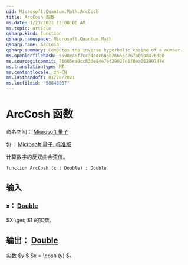 ```yaml
---
uid: Microsoft.Quantum.Math.ArcCosh
title: ArcCosh 函数
ms.date: 1/23/2021 12:00:00 AM
ms.topic: article
qsharp.kind: function
qsharp.namespace: Microsoft.Quantum.Math
qsharp.name: ArcCosh
qsharp.summary: Computes the inverse hyperbolic cosine of a number.
ms.openlocfilehash: 5598e45f7cc34cdc686b26655c267a06b8476db0
ms.sourcegitcommit: 71605ea9cc630e84e7ef29027e1f0ea06299747e
ms.translationtype: MT
ms.contentlocale: zh-CN
ms.lasthandoff: 01/26/2021
ms.locfileid: "98848967"
---
```

# <a name="arccosh-function"></a>ArcCosh 函数

命名空间： [Microsoft 量子](xref:Microsoft.Quantum.Math)

包： [Microsoft 量子. 标准版](https://nuget.org/packages/Microsoft.Quantum.Standard)


计算数字的反双曲余弦值。

```qsharp
function ArcCosh (x : Double) : Double
```


## <a name="input"></a>输入

### <a name="x--double"></a>x： [Double](xref:microsoft.quantum.lang-ref.double)

$X \geq $1 的实数。



## <a name="output--double"></a>输出： [Double](xref:microsoft.quantum.lang-ref.double)

实数 $y $ $x = \cosh (y) $。